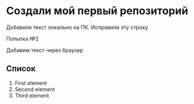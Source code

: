 # Создали мой первый репозиторий

Добавили текст локально на ПК. Исправили эту строку

Попытка №2

Добавим текст через браузер

## Список
1. First element
2. Second element
3. Third element
